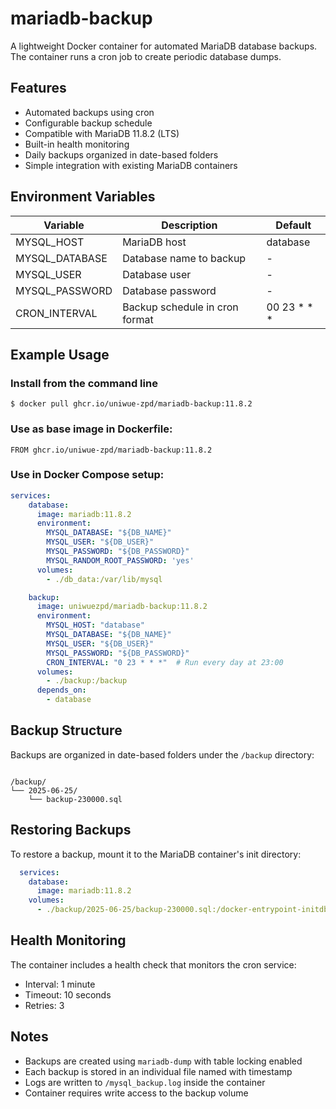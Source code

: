 # mariadb-backup

A lightweight Docker container for automated MariaDB database backups. The container runs a cron job to create periodic database dumps.

## Features

- Automated backups using cron
- Configurable backup schedule
- Compatible with MariaDB 11.8.2 (LTS)
- Built-in health monitoring
- Daily backups organized in date-based folders
- Simple integration with existing MariaDB containers

## Environment Variables

| Variable | Description | Default |
|----------|-------------|---------|
| MYSQL_HOST | MariaDB host | database |
| MYSQL_DATABASE | Database name to backup | - |
| MYSQL_USER | Database user | - |
| MYSQL_PASSWORD | Database password | - |
| CRON_INTERVAL | Backup schedule in cron format | 00 23 * * * |

## Example Usage
### Install from the command line
`$ docker pull ghcr.io/uniwue-zpd/mariadb-backup:11.8.2`
### Use as base image in Dockerfile:
`FROM ghcr.io/uniwue-zpd/mariadb-backup:11.8.2`
### Use in Docker Compose setup:
```yaml
services:
    database:
      image: mariadb:11.8.2
      environment:
        MYSQL_DATABASE: "${DB_NAME}"
        MYSQL_USER: "${DB_USER}"
        MYSQL_PASSWORD: "${DB_PASSWORD}"
        MYSQL_RANDOM_ROOT_PASSWORD: 'yes'
      volumes:
        - ./db_data:/var/lib/mysql

    backup:
      image: uniwuezpd/mariadb-backup:11.8.2
      environment:
        MYSQL_HOST: "database"
        MYSQL_DATABASE: "${DB_NAME}"
        MYSQL_USER: "${DB_USER}"
        MYSQL_PASSWORD: "${DB_PASSWORD}"
        CRON_INTERVAL: "0 23 * * *"  # Run every day at 23:00
      volumes:
        - ./backup:/backup
      depends_on:
        - database
```
## Backup Structure

Backups are organized in date-based folders under the `/backup` directory:
```

/backup/
└── 2025-06-25/
    └── backup-230000.sql
```
## Restoring Backups

To restore a backup, mount it to the MariaDB container's init directory:
```yaml
  services:
    database:
      image: mariadb:11.8.2
    volumes:
      - ./backup/2025-06-25/backup-230000.sql:/docker-entrypoint-initdb.d/datadump.sql
```
## Health Monitoring

The container includes a health check that monitors the cron service:
- Interval: 1 minute
- Timeout: 10 seconds
- Retries: 3

## Notes

- Backups are created using `mariadb-dump` with table locking enabled
- Each backup is stored in an individual file named with timestamp
- Logs are written to `/mysql_backup.log` inside the container
- Container requires write access to the backup volume

